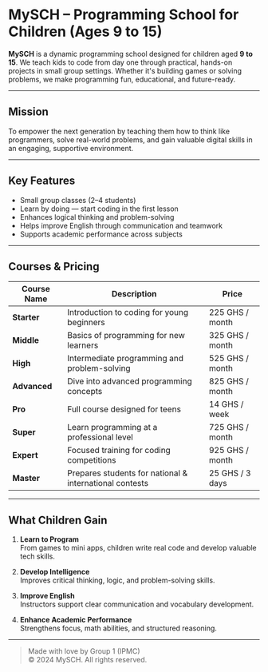 # MySCH – Programming School for Children (Ages 9 to 15)

**MySCH** is a dynamic programming school designed for children aged **9 to 15**. We teach kids to code from day one through practical, hands-on projects in small group settings. Whether it's building games or solving problems, we make programming fun, educational, and future-ready.

---

## Mission

To empower the next generation by teaching them how to think like programmers, solve real-world problems, and gain valuable digital skills in an engaging, supportive environment.

---

## Key Features

- Small group classes (2–4 students)
- Learn by doing — start coding in the first lesson
- Enhances logical thinking and problem-solving
- Helps improve English through communication and teamwork
- Supports academic performance across subjects

---

## Courses & Pricing

| Course Name     | Description                                            | Price             |
|-----------------|--------------------------------------------------------|-------------------|
| **Starter**     | Introduction to coding for young beginners             | 225 GHS / month   |
| **Middle**      | Basics of programming for new learners                 | 325 GHS / month   |
| **High**        | Intermediate programming and problem-solving           | 525 GHS / month   |
| **Advanced**    | Dive into advanced programming concepts                | 825 GHS / month   |
| **Pro**         | Full course designed for teens                         | 14 GHS / week     |
| **Super**       | Learn programming at a professional level              | 725 GHS / month   |
| **Expert**      | Focused training for coding competitions               | 925 GHS / month   |
| **Master**      | Prepares students for national & international contests| 25 GHS / 3 days   |

---

## What Children Gain

1. **Learn to Program**  
   From games to mini apps, children write real code and develop valuable tech skills.

2. **Develop Intelligence**  
   Improves critical thinking, logic, and problem-solving skills.

3. **Improve English**  
   Instructors support clear communication and vocabulary development.

4. **Enhance Academic Performance**  
   Strengthens focus, math abilities, and structured reasoning.

---

> Made with love by Group 1 (IPMC)  
> © 2024 MySCH. All rights reserved.
